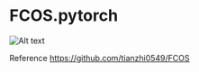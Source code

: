 # FCOS.pytorch

![Alt text](https://github.com/feifeiwei/FCOS.pytorch/tree/master/images/results/0.png)

Reference
https://github.com/tianzhi0549/FCOS
